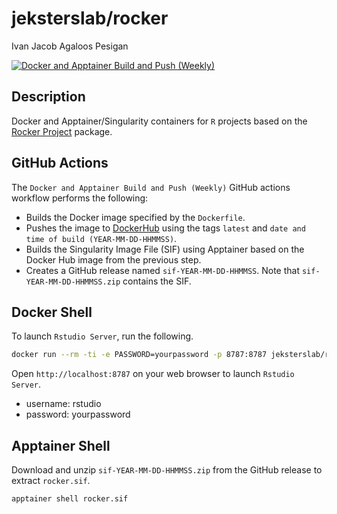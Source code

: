 # jeksterslab/rocker

Ivan Jacob Agaloos Pesigan

<!-- badges: start -->
[![Docker and Apptainer Build and Push (Weekly)](https://github.com/jeksterslab/docker-rocker/actions/workflows/docker-apptainer-build-push-weekly.yml/badge.svg)](https://github.com/jeksterslab/docker-rocker/actions/workflows/docker-apptainer-build-push-weekly.yml)
<!-- badges: end -->

## Description

Docker and Apptainer/Singularity containers for `R` projects based on the [Rocker Project](https://rocker-project.org/) package.

## GitHub Actions

The `Docker and Apptainer Build and Push (Weekly)` GitHub actions workflow performs the following:

- Builds the Docker image specified by the `Dockerfile`.
- Pushes the image to [DockerHub](https://hub.docker.com/repository/docker/jeksterslab/rocker/general) using the tags `latest` and `date and time of build (YEAR-MM-DD-HHMMSS)`.
- Builds the Singularity Image File (SIF) using Apptainer based on the Docker Hub image from the previous step.
- Creates a GitHub release named `sif-YEAR-MM-DD-HHMMSS`. Note that `sif-YEAR-MM-DD-HHMMSS.zip` contains the SIF. 

## Docker Shell

To launch `Rstudio Server`, run the following.

```bash
docker run --rm -ti -e PASSWORD=yourpassword -p 8787:8787 jeksterslab/rocker
```

Open `http://localhost:8787` on your web browser to launch `Rstudio Server`.

- username: rstudio
- password: yourpassword

## Apptainer Shell

Download and unzip `sif-YEAR-MM-DD-HHMMSS.zip` from the GitHub release to extract `rocker.sif`.

```bash
apptainer shell rocker.sif
```
